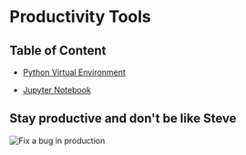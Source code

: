 # Productivity Tools

## Table of Content

* [Python Virtual Environment](./python-virtual-environment.md)

* [Jupyter Notebook](./jupyter-notebook/README.md)

## Stay productive and don't be like Steve

![Fix a bug in production](https://media.giphy.com/media/XjlNyeZp5lDri/giphy-downsized-large.gif)